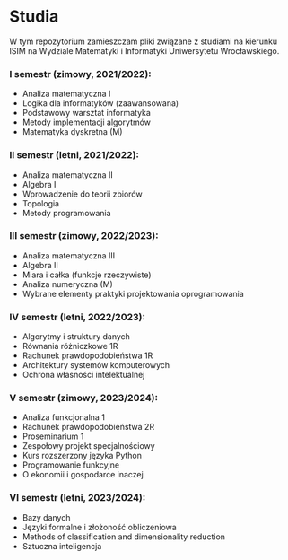 # Studia

W tym repozytorium zamieszczam pliki związane z studiami na kierunku ISIM na Wydziale Matematyki i Informatyki Uniwersytetu Wrocławskiego.

### I semestr (zimowy, 2021/2022):

- Analiza matematyczna I
- Logika dla informatyków (zaawansowana)
- Podstawowy warsztat informatyka
- Metody implementacji algorytmów
- Matematyka dyskretna (M)

### II semestr (letni, 2021/2022):

- Analiza matematyczna II
- Algebra I
- Wprowadzenie do teorii zbiorów
- Topologia
- Metody programowania

### III semestr (zimowy, 2022/2023):

- Analiza matematyczna III
- Algebra II
- Miara i całka (funkcje rzeczywiste)
- Analiza numeryczna (M)
- Wybrane elementy praktyki projektowania oprogramowania

### IV semestr (letni, 2022/2023):

- Algorytmy i struktury danych
- Równania różniczkowe 1R
- Rachunek prawdopodobieństwa 1R
- Architektury systemów komputerowych
- Ochrona własności intelektualnej

### V semestr (zimowy, 2023/2024):

- Analiza funkcjonalna 1
- Rachunek prawdopodobieństwa 2R
- Proseminarium 1
- Zespołowy projekt specjalnościowy
- Kurs rozszerzony języka Python 
- Programowanie funkcyjne
- O ekonomii i gospodarce inaczej
  
### VI semestr (letni, 2023/2024):

- Bazy danych
- Języki formalne i złożoność obliczeniowa
- Methods of classification and dimensionality reduction
- Sztuczna inteligencja

